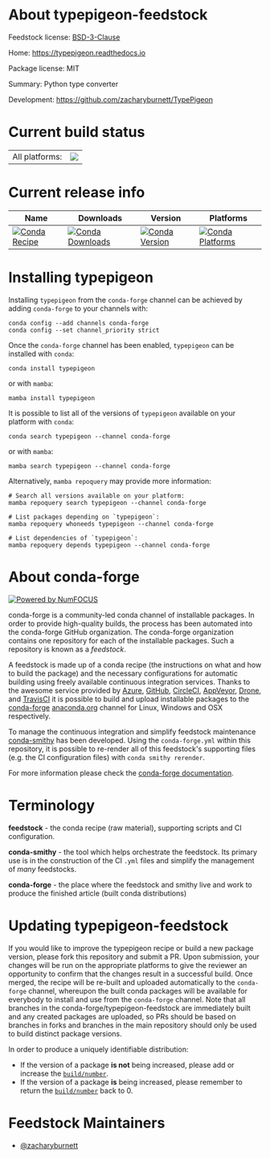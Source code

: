 About typepigeon-feedstock
==========================

Feedstock license: [BSD-3-Clause](https://github.com/conda-forge/typepigeon-feedstock/blob/main/LICENSE.txt)

Home: https://typepigeon.readthedocs.io

Package license: MIT

Summary: Python type converter

Development: https://github.com/zacharyburnett/TypePigeon

Current build status
====================


<table><tr><td>All platforms:</td>
    <td>
      <a href="https://dev.azure.com/conda-forge/feedstock-builds/_build/latest?definitionId=15605&branchName=main">
        <img src="https://dev.azure.com/conda-forge/feedstock-builds/_apis/build/status/typepigeon-feedstock?branchName=main">
      </a>
    </td>
  </tr>
</table>

Current release info
====================

| Name | Downloads | Version | Platforms |
| --- | --- | --- | --- |
| [![Conda Recipe](https://img.shields.io/badge/recipe-typepigeon-green.svg)](https://anaconda.org/conda-forge/typepigeon) | [![Conda Downloads](https://img.shields.io/conda/dn/conda-forge/typepigeon.svg)](https://anaconda.org/conda-forge/typepigeon) | [![Conda Version](https://img.shields.io/conda/vn/conda-forge/typepigeon.svg)](https://anaconda.org/conda-forge/typepigeon) | [![Conda Platforms](https://img.shields.io/conda/pn/conda-forge/typepigeon.svg)](https://anaconda.org/conda-forge/typepigeon) |

Installing typepigeon
=====================

Installing `typepigeon` from the `conda-forge` channel can be achieved by adding `conda-forge` to your channels with:

```
conda config --add channels conda-forge
conda config --set channel_priority strict
```

Once the `conda-forge` channel has been enabled, `typepigeon` can be installed with `conda`:

```
conda install typepigeon
```

or with `mamba`:

```
mamba install typepigeon
```

It is possible to list all of the versions of `typepigeon` available on your platform with `conda`:

```
conda search typepigeon --channel conda-forge
```

or with `mamba`:

```
mamba search typepigeon --channel conda-forge
```

Alternatively, `mamba repoquery` may provide more information:

```
# Search all versions available on your platform:
mamba repoquery search typepigeon --channel conda-forge

# List packages depending on `typepigeon`:
mamba repoquery whoneeds typepigeon --channel conda-forge

# List dependencies of `typepigeon`:
mamba repoquery depends typepigeon --channel conda-forge
```


About conda-forge
=================

[![Powered by
NumFOCUS](https://img.shields.io/badge/powered%20by-NumFOCUS-orange.svg?style=flat&colorA=E1523D&colorB=007D8A)](https://numfocus.org)

conda-forge is a community-led conda channel of installable packages.
In order to provide high-quality builds, the process has been automated into the
conda-forge GitHub organization. The conda-forge organization contains one repository
for each of the installable packages. Such a repository is known as a *feedstock*.

A feedstock is made up of a conda recipe (the instructions on what and how to build
the package) and the necessary configurations for automatic building using freely
available continuous integration services. Thanks to the awesome service provided by
[Azure](https://azure.microsoft.com/en-us/services/devops/), [GitHub](https://github.com/),
[CircleCI](https://circleci.com/), [AppVeyor](https://www.appveyor.com/),
[Drone](https://cloud.drone.io/welcome), and [TravisCI](https://travis-ci.com/)
it is possible to build and upload installable packages to the
[conda-forge](https://anaconda.org/conda-forge) [anaconda.org](https://anaconda.org/)
channel for Linux, Windows and OSX respectively.

To manage the continuous integration and simplify feedstock maintenance
[conda-smithy](https://github.com/conda-forge/conda-smithy) has been developed.
Using the ``conda-forge.yml`` within this repository, it is possible to re-render all of
this feedstock's supporting files (e.g. the CI configuration files) with ``conda smithy rerender``.

For more information please check the [conda-forge documentation](https://conda-forge.org/docs/).

Terminology
===========

**feedstock** - the conda recipe (raw material), supporting scripts and CI configuration.

**conda-smithy** - the tool which helps orchestrate the feedstock.
                   Its primary use is in the construction of the CI ``.yml`` files
                   and simplify the management of *many* feedstocks.

**conda-forge** - the place where the feedstock and smithy live and work to
                  produce the finished article (built conda distributions)


Updating typepigeon-feedstock
=============================

If you would like to improve the typepigeon recipe or build a new
package version, please fork this repository and submit a PR. Upon submission,
your changes will be run on the appropriate platforms to give the reviewer an
opportunity to confirm that the changes result in a successful build. Once
merged, the recipe will be re-built and uploaded automatically to the
`conda-forge` channel, whereupon the built conda packages will be available for
everybody to install and use from the `conda-forge` channel.
Note that all branches in the conda-forge/typepigeon-feedstock are
immediately built and any created packages are uploaded, so PRs should be based
on branches in forks and branches in the main repository should only be used to
build distinct package versions.

In order to produce a uniquely identifiable distribution:
 * If the version of a package **is not** being increased, please add or increase
   the [``build/number``](https://docs.conda.io/projects/conda-build/en/latest/resources/define-metadata.html#build-number-and-string).
 * If the version of a package **is** being increased, please remember to return
   the [``build/number``](https://docs.conda.io/projects/conda-build/en/latest/resources/define-metadata.html#build-number-and-string)
   back to 0.

Feedstock Maintainers
=====================

* [@zacharyburnett](https://github.com/zacharyburnett/)

